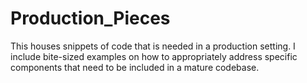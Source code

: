 # Production_Pieces
This houses snippets of code that is needed in a production setting. I include bite-sized examples on how to appropriately address specific components that need to be included in a mature codebase.
